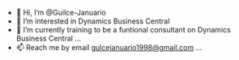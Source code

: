 - 👋 Hi, I’m @Guilce-Januario
- 👀 I’m interested in Dynamics Business Central 
- 🌱 I’m currently training to be a funtional consultant on Dynamics Business Central  ...
- 📫 Reach me by email gulcejanuario1998@gmail.com ...

<!---
Guilce-Januario/Guilce-Januario is a ✨ special ✨ repository because its `README.md` (this file) appears on your GitHub profile.
You can click the Preview link to take a look at your changes.
--->
